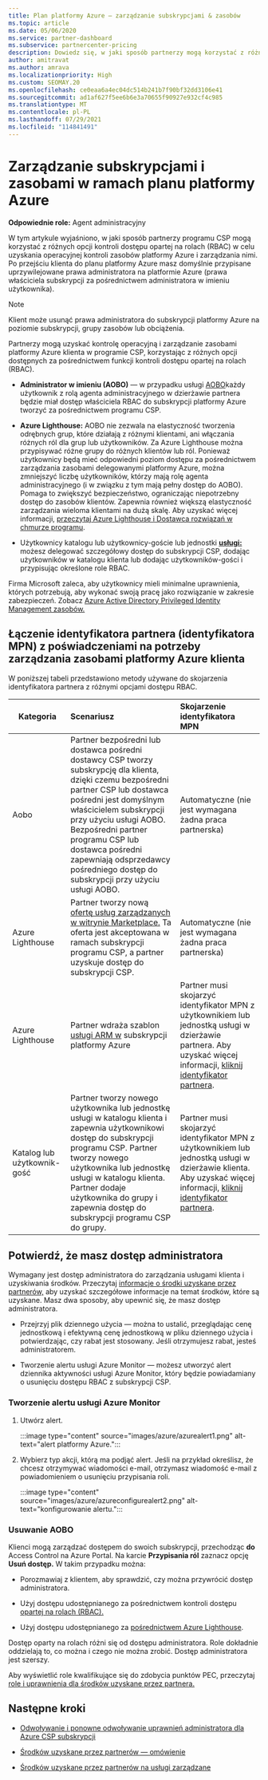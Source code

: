 ```yaml
---
title: Plan platformy Azure — zarządzanie subskrypcjami & zasobów
ms.topic: article
ms.date: 05/06/2020
ms.service: partner-dashboard
ms.subservice: partnercenter-pricing
description: Dowiedz się, w jaki sposób partnerzy mogą korzystać z różnych opcji kontroli dostępu opartej na rolach (RBAC) w celu uzyskania operacyjnej kontroli zasobów platformy Azure klienta i zarządzania nimi.
author: amitravat
ms.author: amrava
ms.localizationpriority: High
ms.custom: SEOMAY.20
ms.openlocfilehash: ce0eaa6a4ec04dc514b241b7f90bf32dd3106e41
ms.sourcegitcommit: ad1af627f5ee6b6e3a70655f90927e932cf4c985
ms.translationtype: MT
ms.contentlocale: pl-PL
ms.lasthandoff: 07/29/2021
ms.locfileid: "114841491"
---
```

# <a name="manage-subscriptions-and-resources-under-the-azure-plan"></a>Zarządzanie subskrypcjami i zasobami w ramach planu platformy Azure

**Odpowiednie role:** Agent administracyjny


W tym artykule wyjaśniono, w jaki sposób partnerzy programu CSP mogą korzystać z różnych opcji kontroli dostępu opartej na rolach (RBAC) w celu uzyskania operacyjnej kontroli zasobów platformy Azure i zarządzania nimi. Po przejściu klienta do planu platformy Azure masz domyślnie przypisane uprzywilejowane prawa administratora na platformie Azure (prawa właściciela subskrypcji za pośrednictwem administratora w imieniu użytkownika).

 > [!NOTE]
 > Klient może usunąć prawa administratora do subskrypcji platformy Azure na poziomie subskrypcji, grupy zasobów lub obciążenia. 

 Partnerzy mogą uzyskać kontrolę operacyjną i zarządzanie zasobami platformy Azure klienta w programie CSP, korzystając z różnych opcji dostępnych za pośrednictwem funkcji kontroli dostępu opartej na rolach (RBAC). 

- **Administrator w imieniu (AOBO)** — w przypadku usługi [AOBO](https://channel9.msdn.com/Series/cspdev/Module-11-Admin-On-Behalf-Of-AOBO)każdy użytkownik z rolą agenta administracyjnego w dzierżawie partnera będzie miał dostęp właściciela RBAC do subskrypcji platformy Azure tworzyć za pośrednictwem programu CSP.

- **Azure Lighthouse:** AOBO nie zezwala na elastyczność tworzenia odrębnych grup, które działają z różnymi klientami, ani włączania różnych ról dla grup lub użytkowników. Za Azure Lighthouse można przypisywać różne grupy do różnych klientów lub ról. Ponieważ użytkownicy będą mieć odpowiedni poziom dostępu za pośrednictwem zarządzania zasobami delegowanymi platformy Azure, można zmniejszyć liczbę użytkowników, którzy mają rolę agenta administracyjnego (i w związku z tym mają pełny dostęp do AOBO). Pomaga to zwiększyć bezpieczeństwo, ograniczając niepotrzebny dostęp do zasobów klientów. Zapewnia również większą elastyczność zarządzania wieloma klientami na dużą skalę. Aby uzyskać więcej informacji, [przeczytaj Azure Lighthouse i Dostawca rozwiązań w chmurze programu](/azure/lighthouse/concepts/cloud-solution-provider).

- Użytkownicy katalogu lub użytkownicy-goście lub jednostki **[usługi:](/azure/active-directory/develop/app-objects-and-service-principals)** możesz delegować szczegółowy dostęp do subskrypcji CSP, dodając użytkowników w katalogu klienta lub dodając użytkowników-gości i przypisując określone role RBAC.

Firma Microsoft zaleca, aby użytkownicy mieli minimalne uprawnienia, których potrzebują, aby wykonać swoją pracę jako rozwiązanie w zakresie zabezpieczeń. Zobacz [Azure Active Directory Privileged Identity Management zasobów.](/azure/active-directory/privileged-identity-management/pim-configure)

## <a name="link-your-partner-id-mpn-id-to-your-credentials-for-managing-customers-azure-resources"></a>Łączenie identyfikatora partnera (identyfikatora MPN) z poświadczeniami na potrzeby zarządzania zasobami platformy Azure klienta

W poniższej tabeli przedstawiono metody używane do skojarzenia identyfikatora partnera z różnymi opcjami dostępu RBAC.

|**Kategoria**   |**Scenariusz**   |**Skojarzenie identyfikatora MPN**|
|-----------------|:------------------------|:------------------|
|Aobo   |Partner bezpośredni lub dostawca pośredni dostawcy CSP tworzy subskrypcję dla klienta, dzięki czemu bezpośredni partner CSP lub dostawca pośredni jest domyślnym właścicielem subskrypcji przy użyciu usługi AOBO. Bezpośredni partner programu CSP lub dostawca pośredni zapewniają odsprzedawcy pośredniego dostęp do subskrypcji przy użyciu usługi AOBO.|Automatyczne (nie jest wymagana żadna praca partnerska)|
|Azure Lighthouse|Partner tworzy nową [ofertę usług zarządzanych w witrynie Marketplace.](/azure/lighthouse/concepts/managed-services-offers) Ta oferta jest akceptowana w ramach subskrypcji programu CSP, a partner uzyskuje dostęp do subskrypcji CSP.|Automatyczne (nie jest wymagana żadna praca partnerska)|
|Azure Lighthouse|Partner wdraża szablon [usługi ARM w](/azure/lighthouse/how-to/onboard-customer) subskrypcji platformy Azure|Partner musi skojarzyć identyfikator MPN z użytkownikiem lub jednostką usługi w dzierżawie partnera. Aby uzyskać więcej informacji, [kliknij identyfikator partnera](/azure/billing/billing-partner-admin-link-started).|
|Katalog lub użytkownik-gość|Partner tworzy nowego użytkownika lub jednostkę usługi w katalogu klienta i zapewnia użytkownikowi dostęp do subskrypcji programu CSP. Partner tworzy nowego użytkownika lub jednostkę usługi w katalogu klienta. Partner dodaje użytkownika do grupy i zapewnia dostęp do subskrypcji programu CSP do grupy.|Partner musi skojarzyć identyfikator MPN z użytkownikiem lub jednostką usługi w dzierżawie klienta. Aby uzyskać więcej informacji, [kliknij identyfikator partnera](/azure/billing/billing-partner-admin-link-started).|

## <a name="confirm-that-you-have-admin-access"></a>Potwierdź, że masz dostęp administratora

Wymagany jest dostęp administratora do zarządzania usługami klienta i uzyskiwania środków. Przeczytaj [informacje o środki uzyskane przez partnerów,](partner-earned-credit.md) aby uzyskać szczegółowe informacje na temat środków, które są uzyskane. Masz dwa sposoby, aby upewnić się, że masz dostęp administratora.

- Przejrzyj plik dziennego użycia — można to ustalić, przeglądając cenę jednostkową i efektywną cenę jednostkową w pliku dziennego użycia i potwierdzając, czy rabat jest stosowany. Jeśli otrzymujesz rabat, jesteś administratorem.

- Tworzenie alertu usługi Azure Monitor — możesz utworzyć [](/azure/azure-monitor/platform/alerts-activity-log) alert dziennika aktywności usługi Azure Monitor, który będzie powiadamiany o usunięciu dostępu RBAC z subskrypcji CSP.

### <a name="create-an-azure-monitor-alert"></a>Tworzenie alertu usługi Azure Monitor

1. Utwórz alert.

   :::image type="content" source="images/azure/azurealert1.png" alt-text="alert platformy Azure.":::

2. Wybierz typ akcji, którą ma podjąć alert. Jeśli na przykład określisz, że chcesz otrzymywać wiadomości e-mail, otrzymasz wiadomość e-mail z powiadomieniem o usunięciu przypisania roli.

   :::image type="content" source="images/azure/azureconfigurealert2.png" alt-text="konfigurowanie alertu.":::

### <a name="aobo-removal"></a>Usuwanie AOBO

Klienci mogą zarządzać dostępem do swoich subskrypcji, przechodząc **do** Access Control na Azure Portal. Na karcie **Przypisania ról** zaznacz opcję **Usuń dostęp.** W takim przypadku można:

- Porozmawiaj z klientem, aby sprawdzić, czy można przywrócić dostęp administratora.

- Użyj dostępu udostępnianego za pośrednictwem kontroli dostępu [opartej na rolach (RBAC).](/azure/role-based-access-control/overview)

- Użyj dostępu udostępnianego za [pośrednictwem Azure Lighthouse](https://azure.microsoft.com/services/azure-lighthouse/).

Dostęp oparty na rolach różni się od dostępu administratora. Role dokładnie oddzielają to, co można i czego nie można zrobić. Dostęp administratora jest szerszy.

Aby wyświetlić role kwalifikujące się do zdobycia punktów PEC, przeczytaj [role i uprawnienia dla środków uzyskane przez partnera.](https://query.prod.cms.rt.microsoft.com/cms/api/am/binary/RE3QuW2)

## <a name="next-steps"></a>Następne kroki

- [Odwoływanie i ponowne odwoływanie uprawnień administratora dla Azure CSP subskrypcji](revoke-reinstate-csp.md)

- [Środków uzyskane przez partnerów — omówienie](partner-earned-credit.md)

- [Środków uzyskane przez partnerów na usługi zarządzane](partner-earned-credit-explanation.md)
